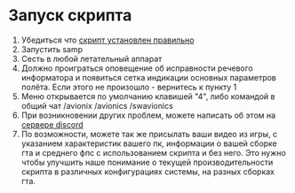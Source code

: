 # Запуск скрипта
1. Убедиться что [скрипт установлен правильно](https://github.com/d7KrEoL/avionics/blob/main/Readme/Wiki/Script_Install.md)
2. Запустить samp
3. Сесть в любой летательный аппарат
4. Должно проиграться оповещение об исправности речевого информатора и появиться сетка индикации основных параметров полёта. Если этого не произошло - вернитесь к пункту 1
5. Меню открывается по умолчанию клавишей "4", либо командой в общий чат /avionix /avionics /swavionics
6. При возникновении других проблем, можете написать об этом на [сервере discord](https://discord.gg/UWKJXGy8Kw)
7. По возможности, можете так же присылать ваши видео из игры, с указанием характеристик вашего пк, информации о вашей сборке гта и среднего фпс с использованием скрипта и без него. Это нужно чтобы улучшить наше понимание о текущей производительности скрипта в различных конфигурациях системы, на разных сборках гта.
